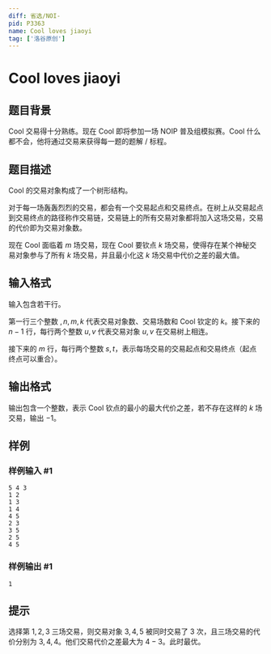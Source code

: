 ```yaml
---
diff: 省选/NOI-
pid: P3363
name: Cool loves jiaoyi
tag: ['洛谷原创']
---
```

# Cool loves jiaoyi
## 题目背景

Cool 交易得十分熟练。现在 Cool 即将参加一场 NOIP 普及组模拟赛。Cool 什么都不会，他将通过交易来获得每一题的题解 / 标程。
## 题目描述

Cool 的交易对象构成了一个树形结构。

对于每一场轰轰烈烈的交易，都会有一个交易起点和交易终点。在树上从交易起点到交易终点的路径称作交易链，交易链上的所有交易对象都将加入这场交易，交易的代价即为交易对象数。

现在 Cool 面临着 $m$ 场交易，现在 Cool 要钦点 $k$ 场交易，使得存在某个神秘交易对象参与了所有 $k$ 场交易，并且最小化这 $k$ 场交易中代价之差的最大值。
## 输入格式

输入包含若干行。

第一行三个整数 $,n,m,k$ 代表交易对象数、交易场数和 Cool 钦定的 $k$。接下来的 $n-1$ 行，每行两个整数 $u,v$ 代表交易对象 $u,v$ 在交易树上相连。

接下来的 $m$ 行，每行两个整数 $s,t$，表示每场交易的交易起点和交易终点（起点终点可以重合）。
## 输出格式

输出包含一个整数，表示 Cool 钦点的最小的最大代价之差，若不存在这样的 $k$ 场交易，输出 $-1$。
## 样例

### 样例输入 #1
```
5 4 3
1 2
1 3
1 4
4 5
2 3
3 5
2 5
4 5
```
### 样例输出 #1
```
1
```
## 提示

选择第 $1,2,3$ 三场交易，则交易对象 $3,4,5$ 被同时交易了 $3$ 次，且三场交易的代价分别为 $3,4,4$。他们交易代价之差最大为 $4-3$。此时最优。
